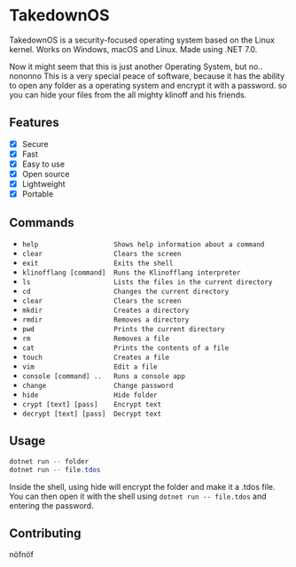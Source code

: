# TakedownOS

TakedownOS is a security-focused operating system based on the Linux kernel.
Works on Windows, macOS and Linux. Made using .NET 7.0.

Now it might seem that this is just another Operating System, but no.. nononno
This is a very special peace of software, because it has the ability to open any folder as a operating system and encrypt it with a password. so you can hide your files from the all mighty klinoff and his friends.

## Features

- [x] Secure
- [x] Fast
- [x] Easy to use
- [x] Open source
- [x] Lightweight
- [x] Portable

## Commands

- `help                   Shows help information about a command`
- `clear                  Clears the screen`
- `exit                   Exits the shell`
- `klinofflang [command]  Runs the Klinofflang interpreter`
- `ls                     Lists the files in the current directory`
- `cd                     Changes the current directory`
- `clear                  Clears the screen`
- `mkdir                  Creates a directory`
- `rmdir                  Removes a directory`
- `pwd                    Prints the current directory`
- `rm                     Removes a file`
- `cat                    Prints the contents of a file`
- `touch                  Creates a file`
- `vim                    Edit a file`
- `console [command] ..   Runs a console app`
- `change                 Change password`
- `hide                   Hide folder`
- `crypt [text] [pass]    Encrypt text`
- `decrypt [text] [pass]  Decrypt text`

## Usage

```c#
dotnet run -- folder
dotnet run -- file.tdos
```

Inside the shell, using hide will encrypt the folder and make it a .tdos file. You can then open it with the shell using `dotnet run -- file.tdos` and entering the password.

## Contributing

nöfnöf
